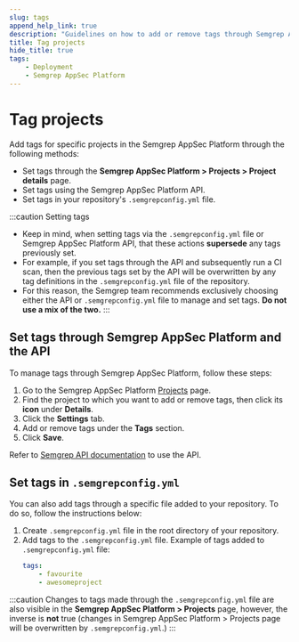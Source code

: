 ```yaml
---
slug: tags
append_help_link: true
description: "Guidelines on how to add or remove tags through Semgrep AppSec Platform and semgrepconfig.yml file."
title: Tag projects
hide_title: true
tags:
    - Deployment
    - Semgrep AppSec Platform
---
```


# Tag projects

Add tags for specific projects in the Semgrep AppSec Platform through the following methods:

* Set tags through the **Semgrep AppSec Platform > Projects > Project details** page.
* Set tags using the Semgrep AppSec Platform API.
* Set tags in your repository's `.semgrepconfig.yml` file.

:::caution Setting tags
* Keep in mind, when setting tags via the `.semgrepconfig.yml` file or Semgrep AppSec Platform API, that these actions **supersede** any tags previously set.
* For example, if you set tags through the API and subsequently run a CI scan, then the previous tags set by the API will be overwritten by any tag definitions in the `.semgrepconfig.yml` file of the repository.
* For this reason, the Semgrep team recommends exclusively choosing either the API or `.semgrepconfig.yml` file to manage and set tags. **Do not use a mix of the two.**
:::

## Set tags through Semgrep AppSec Platform and the API

To manage tags through Semgrep AppSec Platform, follow these steps:

1. Go to the Semgrep AppSec Platform [Projects](https://semgrep.dev/orgs/-/projects) page.
2. Find the project to which you want to add or remove tags, then click its **<i class="far fa-window-restore"></i> icon** under **Details**.
3. Click the **Settings** tab.
4. Add or remove tags under the **Tags** section.
5. Click **Save**.

Refer to [Semgrep API documentation](https://semgrep.dev/api/v1/docs/#tag/Project/operation/semgrep_app.saas.handlers.tagging.openapi_add_tags_to_project) to use the API.

## Set tags in `.semgrepconfig.yml`

You can also add tags through a specific file added to your repository. To do so, follow the instructions below:

1. Create `.semgrepconfig.yml` file in the root directory of your repository.
2. Add tags to the `.semgrepconfig.yml` file. Example of tags added to `.semgrepconfig.yml` file:
    ```yaml
    tags:
        - favourite
        - awesomeproject
    ```

:::caution
Changes to tags made through the `.semgrepconfig.yml` file are also visible in the **Semgrep AppSec Platform > Projects** page, however, the inverse is **not** true (changes in Semgrep AppSec Platform > Projects page will be overwritten by `.semgrepconfig.yml`.)
:::
